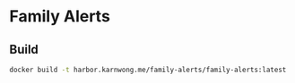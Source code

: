 # Family Alerts

## Build

```bash
docker build -t harbor.karnwong.me/family-alerts/family-alerts:latest .
```
